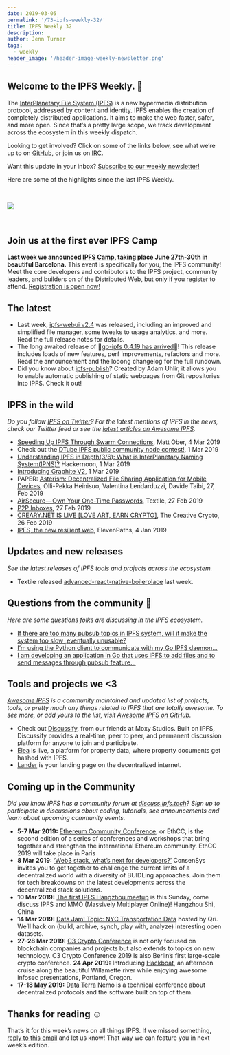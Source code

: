 ```yaml
---
date: 2019-03-05
permalink: '/73-ipfs-weekly-32/'
title: IPFS Weekly 32
description:
author: Jenn Turner
tags:
  - weekly
header_image: '/header-image-weekly-newsletter.png'
---
```


## Welcome to the IPFS Weekly. 👋

The [InterPlanetary File System (IPFS)](https://ipfs.tech/) is a new hypermedia distribution protocol, addressed by content and identity. IPFS enables the creation of completely distributed applications. It aims to make the web faster, safer, and more open. Since that’s a pretty large scope, we track development across the ecosystem in this weekly dispatch.

Looking to get involved? Click on some of the links below, see what we’re up to on [GitHub](https://github.com/ipfs), or join us on [IRC](https://riot.im/app/#/room/#ipfs:matrix.org).

Want this update in your inbox? [Subscribe to our weekly newsletter!](http://eepurl.com/gL2Pi5)

Here are some of the highlights since the last IPFS Weekly.

<br/>

[![](../assets/ipfs-camp-2019.png)](https://camp.ipfs.io)

<br/>

## Join us at the first ever IPFS Camp

**Last week we announced [IPFS Camp](https://blog.ipfs.tech/72-ann-ipfs-camp/), taking place June 27th-30th in beautiful Barcelona.** This event is specifically for you, the IPFS community! Meet the core developers and contributors to the IPFS project, community leaders, and builders on of the Distributed Web, but only if you register to attend. [Registration is open now!](https://camp.ipfs.io/)

## The latest

- Last week, [ipfs-webui v2.4](https://github.com/ipfs-shipyard/ipfs-webui/releases/tag/v2.4.0) was released, including an improved and simplified file manager, some tweaks to usage analytics, and more. Read the full release notes for details.
- The long awaited release of 🎉[go-ipfs 0.4.19 has arrived](https://github.com/ipfs/go-ipfs/releases/tag/v0.4.19)🎉! This release includes loads of new features, perf improvements, refactors and more. Read the announcement and the looong changelog for the full rundown.
- Did you know about [ipfs-publish](https://github.com/AuHau/ipfs-publish)? Created by Adam Uhlir, it allows you to enable automatic publishing of static webpages from Git repositories into IPFS. Check it out!

## IPFS in the wild

_Do you follow [IPFS on Twitter](https://twitter.com/IPFSbot)? For the latest mentions of IPFS in the news, check our Twitter feed or see the [latest articles on Awesome IPFS](https://awesome.ipfs.tech/categories/articles/)._

- [Speeding Up IPFS Through Swarm Connections](https://medium.com/pinata/speeding-up-ipfs-pinning-through-swarm-connections-b509b1471986), Matt Ober, 4 Mar 2019
- Check out the [DTube IPFS public community node contest!](https://steemit.com/dtube/@vaultec/dtube-ipfs-full-community-node-contest), 1 Mar 2019
- [Understanding IPFS in Depth(3/6): What is InterPlanetary Naming System(IPNS)?](https://hackernoon.com/understanding-ipfs-in-depth-3-6-what-is-interplanetary-naming-system-ipns-9aca71e4c13b) Hackernoon, 1 Mar 2019
- [Introducing Graphite V2](https://medium.com/the-lead/introducing-graphite-v2-c4ce3f58e0f2), 1 Mar 2019
- PAPER: [Asterism: Decentralized File Sharing Application for Mobile Devices](https://www.researchgate.net/publication/330758943_Asterism_Decentralized_File_Sharing_Application_for_Mobile_Devices), Olli-Pekka Heinisuo, Valentina Lendarduzzi, Davide Taibi, 27, Feb 2019
- [AirSecure — Own Your One-Time Passwords](https://medium.com/textileio/airsecure-own-your-one-time-passwords-a65efd612dc6), Textile, 27 Feb 2019
- [P2P Inboxes](https://medium.com/@RangerMauve/p2p-inboxes-be0f02083223), 27 Feb 2019
- [CREARY.NET IS LIVE [LOVE ART, EARN CRYPTO]](https://thecreativecrypto.com/creary-net-is-live-love-art-earn-crypto/), The Creative Crypto, 26 Feb 2019
- [IPFS, the new resilient web](https://blog.elevenpaths.com/2019/01/ipfs-web-resiliente-ciberseguridad.html), ElevenPaths, 4 Jan 2019

## Updates and new releases

_See the latest releases of IPFS tools and projects across the ecosystem._

- Textile released [advanced-react-native-boilerplace](https://github.com/textileio/advanced-react-native-boilerplate) last week.

## Questions from the community 🤔

_Here are some questions folks are discussing in the IPFS ecosystem._

- [If there are too many pubsub topics in IPFS system, will it make the system too slow ,eventually unusable?](https://www.reddit.com/r/ipfs/comments/awre05/does_pubsub_have_an_upper_limit/)
- [I’m using the Python client to communicate with my Go IPFS daemon...](https://discuss.ipfs.tech/t/python-public-subscribe-server-client/4965)
- [I am developing an application in Go that uses IPFS to add files and to send messages through pubsub feature...](https://discuss.ipfs.tech/t/ipfs-start-ipfs-daemon-direct-from-the-go-application/4952)

## Tools and projects we <3

_[Awesome IPFS](https://awesome.ipfs.tech/) is a community maintained and updated list of projects, tools, or pretty much any things related to IPFS that are totally awesome. To see more, or add yours to the list, visit [Awesome IPFS on GitHub](https://github.com/ipfs/awesome-ipfs)._

- Check out [Discussify](https://chrome.google.com/webstore/detail/discussify/bfmnjjkobeboejeocbompgljbiafbgcc), from our friends at Moxy Studios. Built on IPFS, Discussify provides a real-time, peer to peer, and permanent discussion platform for anyone to join and participate.
- [Elea](https://www.elea.io/) is live, a platform for property data, where property documents get hashed with IPFS.
- [Lander](https://www.producthunt.com/posts/lander-2) is your landing page on the decentralized internet.

## Coming up in the Community

_Did you know IPFS has a community forum at [discuss.ipfs.tech](https://discuss.ipfs.tech/)? Sign up to participate in discussions about coding, tutorials, see announcements and learn about upcoming community events._

- **5-7 Mar 2019:** [Ethereum Community Conference](https://ethcc.io/), or EthCC, is the second edition of a series of conferences and workshops that bring together and strengthen the international Ethereum community. EthCC 2019 will take place in Paris
- **8 Mar 2019:** [‘Web3 stack, what’s next for developers?’](https://www.eventbrite.com/e/web3-stack-whats-next-for-developers-consensys-tickets-57699644189) ConsenSys invites you to get together to challenge the current limits of a decentralized world with a diversity of BUIDLing approaches. Join them for tech breakdowns on the latest developments across the decentralized stack solutions.
- **10 Mar 2019:** [The first IPFS Hangzhou meetup](https://www.meetup.com/IPFS-Hangzhou/events/259468613/) is this Sunday, come discuss IPFS and MMO (Massively Multiplayer Online)! Hangzhou Shi, China
- **14 Mar 2019:** [Data Jam! Topic: NYC Transportation Data](https://www.meetup.com/Qri-Data-Jam/events/259095254/) hosted by Qri. We’ll hack on (build, archive, synch, play with, analyze) interesting open datasets.
- **27-28 Mar 2019:** [C3 Crypto Conference](https://crypto-conference.com/) is not only focused on blockchain companies and projects but also extends to topics on new technology. C3 Crypto Conference 2019 is also Berlin’s first large-scale crypto conference.
  **24 Apr 2019:** Introducing [Hackboat](https://hackboat.org/), an afternoon cruise along the beautiful Willamette river while enjoying awesome infosec presentations, Portland, Oregon.
- **17-18 May 2019:** [Data Terra Nemo](https://dtn.is/) is a technical conference about decentralized protocols and the software built on top of them.

## Thanks for reading ☺️

That’s it for this week’s news on all things IPFS. If we missed something, [reply to this email](mailto:newsletter@ipfs.io) and let us know! That way we can feature you in next week’s edition.
